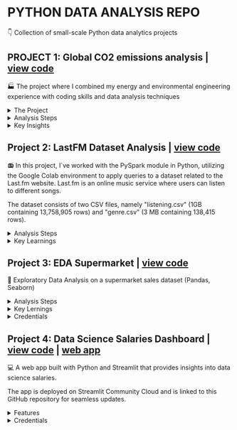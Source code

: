 # PYTHON DATA ANALYSIS REPO

👇 Collection of small-scale Python data analytics projects

## PROJECT 1: Global CO2 emissions analysis | [view code](https://github.com/NickTimosh/python_DA_projects/blob/main/co2_analysis.ipynb) 

🏭 The project where I combined my energy and environmental engineering experience with coding skills and data analysis techniques

<details>
<summary>The Project</summary>

---

One of the negative impacts on the environment from human activities is greenhouse gas (GHG) emissions, which lead to global warming with catastrophic consequences. 
The performed analysis allows to dive deeper into the problem and intend to assess the impact of different countries and sectors of economy in global GHG emissions. 
The analysis also aims to compare these data with the population of countries and GDP in order to identify existing patterns. 
This can be useful for benchmarking, forecasting, developing national and sectoral energy managenent plans and issuing other strategical documents and legislative framework related to environmental policy.

![225337781-e5153e21-0492-43a1-8ef1-8ad58dba272b](https://github.com/NickTimosh/python_DA_projects/assets/116592259/7231583b-9174-4a1c-95e6-07e602caee5a)

---
</details>

<details>
<summary>Analysis Steps</summary>

---

The analysis performed within the following steps:

* importing data from a csv file to Google Colabratory
* importing pandas, numpy and matplotlib for further data processing and visualization
* data sorting and filtering
* unpivoting tables
* global historical emissions trend analysis using cumulative line chart
* share of different sectors (Energy, Industrial Processes etc.) within 30-year evolution of the emissions with a stacked column chart
* analysis of GHG emissions in sectors reported in 2018 compare to 1990 with the bar chart
* country-level analysis, considering GDP, population and corresponding emissions using scatter chart

---
</details>

<details>
<summary>Key Insights</summary>

---

* The Database provides emission time series from 1990 until 2018 for 194 countries, covering a total population of 7.5 billion inhabitants
* In 2018, reported emissions totaled 47.5 thouthand MtCO2e (excluding the effects of land use and forestry), which represents a 55 percent increase since 1990
* In 2018, Energy sector (including fuels used by transport and buildings) represent the largest source of greenhouse gas emissions worldwide (78.3 %), followed by agriculture (12.2 %), Industrial Processes (6.1%) and Waste (3.4 %)
* To be more specific, the five most emitting sub-sectors are responsible for 33 % (Electricity / Heat), 17 % (Transportation) and 13 % (Manufacturing/Construction) and 12 % (Agriculture) of the total CO2-eq emissions
* Higher GHG emissions recorded for countries with higher GDP per capita, as expected.

---
</details>

## Project 2: LastFM Dataset Analysis | [view code](https://github.com/NickTimosh/python_DA_projects/blob/main/pyspark_lastfm.ipynb)
📻 In this project, I`ve worked with the PySpark module in Python, utilizing the Google Colab environment to apply queries to a dataset related to the Last.fm website. Last.fm is an online music service where users can listen to different songs.

The dataset consists of two CSV files, namely "listening.csv" (1GB containing 13,758,905 rows) and "genre.csv" (3 MB containing 138,415 rows).

<details>
<summary>Analysis Steps</summary>

  ---
**1. Data Import with PySpark:** The first step of the analysis involved importing the dataset using PySpark. This included loading the "listening.csv" and "genre.csv" files into PySpark DataFrames.

**2. Data Cleaning:** In this step, data cleaning operations were performed to ensure the data quality. This included removing any null values and eliminating unnecessary columns that were not relevant to the analysis.

**3. Dataset Exploration:** This step focused on filtering, grouping, and aggregating the data to gain insights into popular artists, albums, and the best genres.

**4. User Listening Habits:** For each user in the dataset, this step involved determining their preferred genre and the most frequently played songs. By grouping the data by user and analyzing their listening history, the analysis aimed to understand user preferences and identify the genres and songs that were most popular among the users.

**5. Bar Chart of Genre Preferences:** To visualize the genre preferences of users, this step utilized the Matplotlib library to create a bar chart. By aggregating the data by genre and counting the occurrences, the analysis generated a bar chart that represented the distribution of genre preferences among the users.

These steps provide a high-level overview of the main analysis performed on the LastFM dataset. Each step aimed to gain insights into the dataset, understand user behavior, and visualize the findings using the Matplotlib library.

---
</details>


<details>
<summary>Key Learnings</summary>

---

Through this project, I`ve gained hands-on experience in working with PySpark, performing data analysis, leveraging distributed computing, and visualizing query results using Matplotlib. This project has allowed me to showcase my skills in data analysis, distributed computing with PySpark, and data visualization, while exploring a real-world dataset within the context of Last.fm.

---
</details>

##  Project 3: EDA Supermarket | [view code](https://github.com/NickTimosh/python_DA_projects/blob/main/EDA_supermarket.ipynb)

🏪 Exploratory Data Analysis on a supermarket sales dataset (Pandas, Seaborn)

<details>
<summary>Analysis Steps</summary>

---

1: Initial Data Exploration; 

2: Univariate Analysis; 

3: Bivariate Analysis; 

4: Dealing With Duplicate Rows and Missing Values; 

5: Correlation Analysis.

---
</details>

<details>
<summary>Key Lernings</summary>

---

* EDA techniques application on any tabular dataset using Python.
* data visualizations using Seaborn and Matplotlib
* duplicate and missing data Identification and handling

---
</details>

<details>
<summary>Credentials</summary>

---

This is my submission of project-based course Exploratory Data Analysis With Python and Pandas (Coursera)

Link to data source: https://www.kaggle.com/aungpyaeap/supermarket-salesng

---
</details>


##  Project 4: Data Science Salaries Dashboard | [view code](https://github.com/NickTimosh/python_DA_projects/blob/main/streamlit_salaries_webapp.py) | [web app](https://ds-salaries.streamlit.app/)

💻 A web app built with Python and Streamlit that provides insights into data science salaries. 

The app is deployed on Streamlit Community Cloud and is linked to this GitHub repository for seamless updates.

<details>
<summary>Features</summary>

---

* Categorizes job titles into 7 different categories;
* Displays a bar chart of average salaries based on job categories;
* Allows exploration of salaries for different years, countries, and experience levels through interactive filters.

![Screenshot 2023-07-03 164243](https://github.com/NickTimosh/python_DA_projects/assets/116592259/38f6b3bc-97fa-409a-b810-766ee47c7116)

---
</details>


<details>
<summary>Credentials</summary>

---

To see the datasource, simply visit the [Kaggle Data Science 2023 Dataset](https://www.kaggle.com/datasets/arnabchaki/data-science-salaries-2023)

Contributions to the project are welcome! If you encounter any issues or have suggestions for improvements, please feel free to open an issue or submit a pull request.

---
</details>







